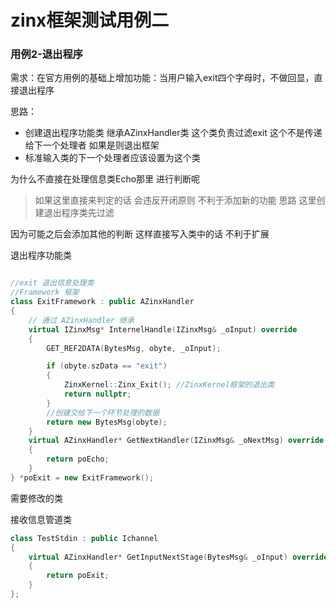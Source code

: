# zinx框架测试用例二

### 用例2-退出程序

需求：在官方用例的基础上增加功能：当用户输入exit四个字母时，不做回显，直接退出程序

思路：

- 创建退出程序功能类 继承AZinxHandler类 这个类负责过滤exit  这个不是传递给下一个处理者  如果是则退出框架
- 标准输入类的下一个处理者应该设置为这个类

为什么不直接在处理信息类Echo那里 进行判断呢

> 如果这里直接来判定的话 
> 会违反开闭原则  不利于添加新的功能
> 思路 这里创建退出程序类先过滤

因为可能之后会添加其他的判断  这样直接写入类中的话 不利于扩展

退出程序功能类

```c++

//exit 退出信息处理类 
//Framework 框架
class ExitFramework : public AZinxHandler
{
	// 通过 AZinxHandler 继承
	virtual IZinxMsg* InternelHandle(IZinxMsg& _oInput) override
	{
		GET_REF2DATA(BytesMsg, obyte, _oInput);

		if (obyte.szData == "exit")
		{
			ZinxKernel::Zinx_Exit(); //ZinxKernel框架的退出类
			return nullptr;
		}
        //创建交给下一个环节处理的数据
		return new BytesMsg(obyte);
	}
	virtual AZinxHandler* GetNextHandler(IZinxMsg& _oNextMsg) override
	{
		return poEcho;
	}
} *poExit = new ExitFramework();

```

需要修改的类

接收信息管道类

```c++
class TestStdin : public Ichannel
{
    virtual AZinxHandler* GetInputNextStage(BytesMsg& _oInput) override
	{
		return poExit;
	}
};
```





